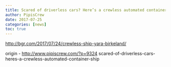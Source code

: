 ```yaml
---
title: Scared of driverless cars? Here’s a crewless automated container ship
author: PipisCrew
date: 2017-07-25
categories: [news]
toc: true
---
```


http://bgr.com/2017/07/24/crewless-ship-yara-birkeland/

origin - http://www.pipiscrew.com/?p=9324 scared-of-driverless-cars-heres-a-crewless-automated-container-ship